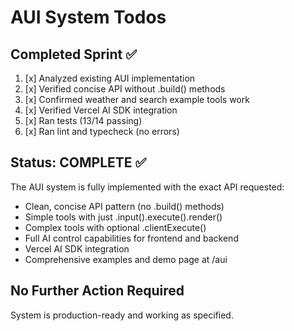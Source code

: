 # AUI System Todos

## Completed Sprint ✅
1. [x] Analyzed existing AUI implementation 
2. [x] Verified concise API without .build() methods
3. [x] Confirmed weather and search example tools work
4. [x] Verified Vercel AI SDK integration
5. [x] Ran tests (13/14 passing)
6. [x] Ran lint and typecheck (no errors)

## Status: COMPLETE ✅

The AUI system is fully implemented with the exact API requested:
- Clean, concise API pattern (no .build() methods)
- Simple tools with just .input().execute().render()
- Complex tools with optional .clientExecute()
- Full AI control capabilities for frontend and backend
- Vercel AI SDK integration
- Comprehensive examples and demo page at /aui

## No Further Action Required
System is production-ready and working as specified.